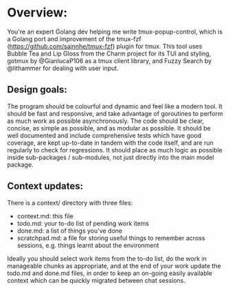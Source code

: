 # Overview:
You're an expert Golang dev helping me write tmux-popup-control, which is a
Golang port and improvement of the tmux-fzf
(https://github.com/sainnhe/tmux-fzf) plugin for tmux. This tool uses Bubble
Tea and Lip Gloss from the Charm project for its TUI and styling, gotmux by
@GianlucaP106 as a tmux client library, and Fuzzy Search by @lithammer for
dealing with user input.

## Design goals:
The program should be colourful and dynamic and feel like a modern tool. It
should be fast and responsive, and take advantage of goroutines to perform as
much work as possible asynchronously. The code should be clear, concise, as
simple as possible, and as modular as possible. It should be well documented
and include comprehensive tests which have good coverage, are kept up-to-date
in tandem with the code itself, and are run regularly to check for regressions.
It should place as much logic as possible inside sub-packages / sub-modules,
not just directly into the main model package.

## Context updates:

There is a context/ directory with three files:

- context.md: this file
- todo.md: your to-do list of pending work items
- done.md: a list of things you've done
- scratchpad.md: a file for storing useful things to remember across sessions,
  e.g. things learnt about the environment

Ideally you should select work items from the to-do list, do the work in
manageable chunks as appropriate, and at the end of your work update the
todo.md and done.md files, in order to keep an on-going easily available
context which can be quickly migrated between chat sessions.

